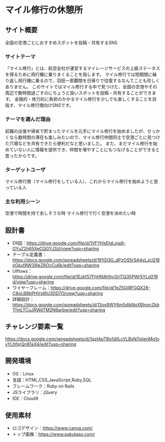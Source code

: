 # マイル修行の休憩所

## サイト概要
全国の空港ごとにおすすめスポットを投稿・共有するSNS

### サイトテーマ
「マイル修行」とは、航空会社が運営するマイレージサービスの上級ステータスを得るために飛行機に乗りまくることを指します。
マイル修行では短期間に繰り返し飛行機に乗るので、羽田ー那覇間を日帰りで往復するなんてことも珍しくありません。
このサイトではマイル修行する中で見つけた、全国の空港やその周辺で数時間過ごすのにちょうど良いスポットを投稿・共有することができます。
金銭的・体力的に負担のかかるマイル修行を少しでも楽しくすることを目指す、マイル修行僧向けSNSです。

### テーマを選んだ理由
前職の出張や帰省で貯まったマイルを元手にマイル修行を始めましたが、せっかくなら数時間の滞在も楽しみたいので、マイル修行仲間同士で空港ごとに見つけた穴場などを共有できたら便利だなと思いました。
また、まだマイル修行を始めていない人に情報を提供でき、仲間を増やすことにもつなげることができると思ったからです。

### ターゲットユーザ
マイル修行僧（マイル修行をしている人）、これからマイル修行を始めようと思っている人

### 主な利用シーン
空港で時間を持て余しそうな時
マイル修行で行く空港を決めたい時

## 設計書
- ER図：https://drive.google.com/file/d/1VFYHxElgLogdl-GYuZ2h65XeCQGYJ3zl/view?usp=sharing
- テーブル定義書：https://docs.google.com/spreadsheets/d/191GI3G_dPzOS5rSA4xLJcQ18nGkufAW39ieZ6OcCu6k/edit?usp=sharing
- UIflows：https://drive.google.com/file/d/1Ezkf57FhHNAHhcGrlTQ35PWr5YLd21Rd/view?usp=sharing
- ワイヤーフレーム：https://drive.google.com/file/d/1eZ5GIRFGQX28-C8oLB8bPHVxI6U3DD7O/view?usp=sharing
- 詳細設計：https://docs.google.com/spreadsheets/d/13os9WY6m5djkNoXBlnqcZkbTfmLTCuJRWdTM2N6arbw/edit?usp=sharing

## チャレンジ要素一覧
https://docs.google.com/spreadsheets/d/1qztApTBg1djlLcVLBsN7oljenMq1ovYLhfqrQn81aX4/edit?usp=sharing

## 開発環境
- OS：Linux
- 言語：HTML,CSS,JavaScript,Ruby,SQL
- フレームワーク：Ruby on Rails
- JSライブラリ：jQuery
- IDE：Cloud9

## 使用素材
- ロゴデザイン：https://www.canva.com/
- トップ画像：https://www.pakutaso.com/